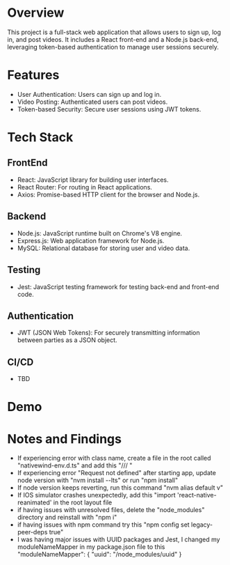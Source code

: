 # Overview
This project is a full-stack web application that allows users to sign up, log in, and post videos. It includes a React front-end and a Node.js back-end, leveraging token-based authentication to manage user sessions securely.

# Features
- User Authentication: Users can sign up and log in.
- Video Posting: Authenticated users can post videos.
- Token-based Security: Secure user sessions using JWT tokens.

# Tech Stack
## FrontEnd
- React: JavaScript library for building user interfaces.
- React Router: For routing in React applications.
- Axios: Promise-based HTTP client for the browser and Node.js.

## Backend
- Node.js: JavaScript runtime built on Chrome's V8 engine.
- Express.js: Web application framework for Node.js.
- MySQL: Relational database for storing user and video data.

## Testing
- Jest: JavaScript testing framework for testing back-end and front-end code.

## Authentication
- JWT (JSON Web Tokens): For securely transmitting information between parties as a JSON object.

## CI/CD
- TBD

# Demo

# Notes and Findings
- If experiencing error with class name, create a file in the root called "nativewind-env.d.ts" and add this "/// <reference types="nativewind/types" />"
- If experiencing error "Request not defined" after starting app, update node version with "nvm install --lts" or run "npm install"
- If node version keeps reverting, run this command "nvm alias default v<version number>"
- If IOS simulator crashes unexpectedly, add this "import 'react-native-reanimated' in the root layout file
- if having issues with unresolved files, delete the "node_modules" directory and reinstall with "npm i"
- if having issues with npm command try this "npm config set legacy-peer-deps true"
- I was having major issues with UUID packages and Jest, I changed my moduleNameMapper in my package.json file to this "moduleNameMapper": {
      "uuid": "<rootDir>/node_modules/uuid"
}